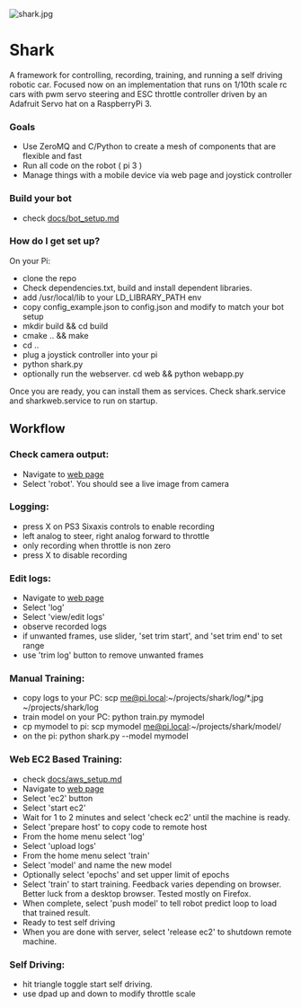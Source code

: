 ![shark.jpg](https://github.com/tawnkramer/shark/blob/master/web/img/shark.jpg)

# Shark #

A framework for controlling, recording, training, and running a self driving robotic car. Focused now on an implementation that runs on 1/10th scale rc cars with pwm servo steering and ESC throttle controller driven by an Adafruit Servo hat on a RaspberryPi 3.

### Goals ###

* Use ZeroMQ and C/Python to create a mesh of components that are flexible and fast 
* Run all code on the robot ( pi 3 )
* Manage things with a mobile device via web page and joystick controller

### Build your bot ###
* check [docs/bot_setup.md](https://github.com/tawnkramer/shark/blob/master/docs/bot_setup.md)

### How do I get set up? ###

On your Pi:

* clone the repo
* Check dependencies.txt, build and install dependent libraries.
* add /usr/local/lib to your LD_LIBRARY_PATH env
* copy config_example.json to config.json and modify to match your bot setup
* mkdir build && cd build
* cmake .. && make
* cd ..
* plug a joystick controller into your pi
* python shark.py
* optionally run the webserver. cd web && python webapp.py

Once you are ready, you can install them as services. 
Check shark.service and sharkweb.service to run on startup.

## Workflow ##

### Check camera output: ###
* Navigate to [web page](http://pi.local:8080)
* Select 'robot'. You should see a live image from camera

### Logging: ###
* press X on PS3 Sixaxis controls to enable recording
* left analog to steer, right analog forward to throttle
* only recording when throttle is non zero
* press X to disable recording

### Edit logs: ###
* Navigate to [web page](http://pi.local:8080)
* Select 'log'
* Select 'view/edit logs'
* observe recorded logs
* if unwanted frames, use slider, 'set trim start', and 'set trim end' to set range
* use 'trim log' button to remove unwanted frames

### Manual Training: ###
* copy logs to your PC: scp me@pi.local:~/projects/shark/log/*.jpg ~/projects/shark/log
* train model on your PC: python train.py mymodel
* cp mymodel to pi: scp mymodel me@pi.local:~/projects/shark/model/
* on the pi: python shark.py --model mymodel

### Web EC2 Based Training: ###
* check [docs/aws_setup.md](https://github.com/tawnkramer/shark/blob/master/docs/aws_setup.md)
* Navigate to [web page](http://pi.local:8080)
* Select 'ec2' button
* Select 'start ec2'
* Wait for 1 to 2 minutes and select 'check ec2' until the machine is ready.
* Select 'prepare host' to copy code to remote host
* From the home menu select 'log'
* Select 'upload logs'
* From the home menu select 'train'
* Select 'model' and name the new model
* Optionally select 'epochs' and set upper limit of epochs
* Select 'train' to start training. Feedback varies depending on browser. Better luck from a desktop browser. Tested mostly on Firefox.
* When complete, select 'push model' to tell robot predict loop to load that trained result.
* Ready to test self driving
* When you are done with server, select 'release ec2' to shutdown remote machine.

### Self Driving: ###
* hit triangle toggle start self driving.
* use dpad up and down to modify throttle scale

